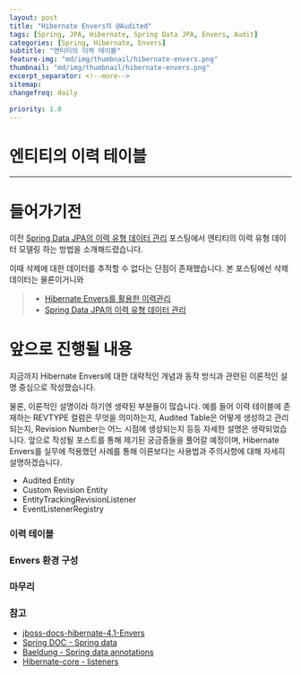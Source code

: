 ```yaml
---
layout: post
title: "Hibernate Envers의 @Audited"
tags: [Spring, JPA, Hibernate, Spring Data JPA, Envers, Audit]
categories: [Spring, Hibernate, Envers]
subtitle: "엔티티의 이력 테이블"
feature-img: "md/img/thumbnail/hibernate-envers.png"
thumbnail: "md/img/thumbnail/hibernate-envers.png"
excerpt_separator: <!--more-->
sitemap:
changefreq: daily

priority: 1.0
---
```


<!--more-->

# 엔티티의 이력 테이블

---

# 들어가기전

이전 [Spring Data JPA의 이력 유형 데이터 관리](https://gmoon92.github.io/spring/hibernate/audited/2020/04/10/spring-data-audit.html) 포스팅에서 엔티티의 이력 유형 데이터 모델링 하는 방법을 소개해드렸습니다.

이때 삭제에 대한 데이터를 추적할 수 없다는 단점이 존재했습니다. 본 포스팅에선 삭제 데이터는 물론이거니와 

>- [Hibernate Envers를 활용한 이력관리](https://gmoon92.github.io/spring/hibernate/envers/2020/01/02/hibernate-envers-concepts.html) 
>- [Spring Data JPA의 이력 유형 데이터 관리](https://gmoon92.github.io/spring/hibernate/audited/2020/04/10/spring-data-audit.html)


# 앞으로 진행될 내용

지금까지 Hibernate Envers에 대한 대략적인 개념과 동작 방식과 관련된 이론적인 설명 중심으로 작성했습니다.

물론, 이론적인 설명이라 하기엔 생략된 부분들이 많습니다. 예를 들어 이력 테이블에 존재하는 REVTYPE 컬럼은 무엇을 의미하는지, Audited Table은 어떻게 생성하고 관리되는지, Revision Number는 어느 시점에 생성되는지 등등 자세한 설명은 생략되었습니다. 앞으로 작성될 포스트를 통해 제기된 궁금증들을 풀어갈 예정이며, Hibernate Envers를 실무에 적용했던 사례를 통해 이론보다는 사용법과 주의사항에 대해 자세히 설명하겠습니다.

- Audited Entity
- Custom Revision Entity
- EntityTrackingRevisionListener
- EventListenerRegistry


### 이력 테이블

### Envers 환경 구성

### 마무리


### 참고

- [jboss-docs-hibernate-4.1-Envers](https://docs.jboss.org/hibernate/core/4.1/devguide/en-US/html/ch15.html#envers-tracking-modified-entities-queries)
- [Spring DOC - Spring data](https://docs.spring.io/spring-data/data-commons/docs/current/api/org/springframework/data/annotation/package-frame.html)
- [Baeldung - Spring data annotations](https://www.baeldung.com/spring-data-annotations)
- [Hibernate-core - listeners](https://docs.jboss.org/hibernate/core/4.0/hem/en-US/html/listeners.html)